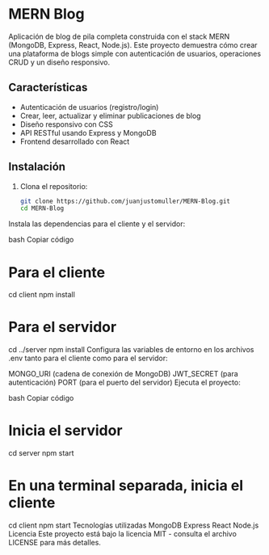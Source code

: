 # MERN Blog

Aplicación de blog de pila completa construida con el stack MERN (MongoDB, Express, React, Node.js). Este proyecto demuestra cómo crear una plataforma de blogs simple con autenticación de usuarios, operaciones CRUD y un diseño responsivo.

## Características
- Autenticación de usuarios (registro/login)
- Crear, leer, actualizar y eliminar publicaciones de blog
- Diseño responsivo con CSS
- API RESTful usando Express y MongoDB
- Frontend desarrollado con React

## Instalación

1. Clona el repositorio:
   ```bash
   git clone https://github.com/juanjustomuller/MERN-Blog.git
   cd MERN-Blog
Instala las dependencias para el cliente y el servidor:

bash
Copiar código
# Para el cliente
cd client
npm install

# Para el servidor
cd ../server
npm install
Configura las variables de entorno en los archivos .env tanto para el cliente como para el servidor:

MONGO_URI (cadena de conexión de MongoDB)
JWT_SECRET (para autenticación)
PORT (para el puerto del servidor)
Ejecuta el proyecto:

bash
Copiar código
# Inicia el servidor
cd server
npm start

# En una terminal separada, inicia el cliente
cd client
npm start
Tecnologías utilizadas
MongoDB
Express
React
Node.js
Licencia
Este proyecto está bajo la licencia MIT - consulta el archivo LICENSE para más detalles.
